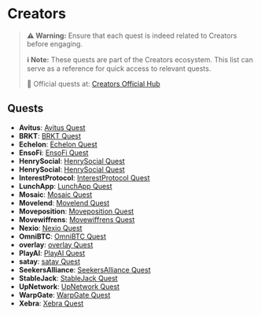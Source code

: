 # Creators

> **⚠️ Warning:** Ensure that each quest is indeed related to Creators before engaging.
> 
> **ℹ️ Note:** These quests are part of the Creators ecosystem. This list can serve as a reference for quick access to relevant quests.
> 
> 🔗 Official quests at: [Creators Official Hub](https://app.galxe.com/)

## Quests

- **Avitus**: [Avitus Quest](https://app.galxe.com/quest/Avitus/GCu4ntkJSC)
- **BRKT**: [BRKT Quest](https://app.galxe.com/quest/BRKT/GCq44tvRHK)
- **Echelon**: [Echelon Quest](https://app.galxe.com/quest/Echelon/GC2C7tkCF5)
- **EnsoFi**: [EnsoFi Quest](https://app.galxe.com/quest/EnsoFi/GCopPtvdfS)
- **HenrySocial**: [HenrySocial Quest](https://app.galxe.com/quest/HenrySocial/GCFiTtktLm)
- **HenrySocial**: [HenrySocial Quest](https://app.galxe.com/quest/HenrySocial/GC4Dhtk7r9)
- **InterestProtocol**: [InterestProtocol Quest](https://app.galxe.com/quest/InterestProtocol/GCQc3tkxsh)
- **LunchApp**: [LunchApp Quest](https://app.galxe.com/quest/LunchApp/GC3mdtvrvf)
- **Mosaic**: [Mosaic Quest](https://app.galxe.com/quest/Mosaic/GCH1NtvHvD)
- **Movelend**: [Movelend Quest](https://app.galxe.com/quest/Movelend/GCLcbtvLnt)
- **Moveposition**: [Moveposition Quest](https://app.galxe.com/quest/Moveposition/GCZiRtkq4M)
- **Movewiffrens**: [Movewiffrens Quest](https://app.galxe.com/quest/Movewiffrens/GCBcKtvme9)
- **Nexio**: [Nexio Quest](https://app.galxe.com/quest/Nexio/GCSkFtgoEZ)
- **OmniBTC**: [OmniBTC Quest](https://app.galxe.com/quest/OmniBTC/GCq27tvWMS)
- **overlay**: [overlay Quest](https://app.galxe.com/quest/overlay/GCfSmtkE2W)
- **PlayAI**: [PlayAI Quest](https://app.galxe.com/quest/PlayAI/GCRsKtvNKW)
- **satay**: [satay Quest](https://app.galxe.com/quest/satay/GC4tJtkhUg)
- **SeekersAlliance**: [SeekersAlliance Quest](https://app.galxe.com/quest/SeekersAlliance/GCxkAtkurt)
- **StableJack**: [StableJack Quest](https://app.galxe.com/quest/StableJack/GCk1htvdU2)
- **UpNetwork**: [UpNetwork Quest](https://app.galxe.com/quest/UpNetwork/GCNvMtkfjN)
- **WarpGate**: [WarpGate Quest](https://app.galxe.com/quest/WarpGate/GCRSRtvxTo)
- **Xebra**: [Xebra Quest](https://app.galxe.com/quest/Xebra/GCYJptkpza)
